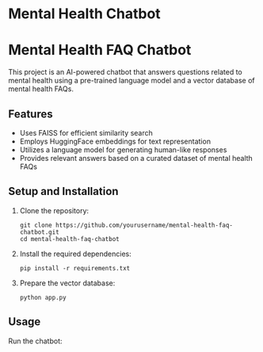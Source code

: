 # Mental Health Chatbot

# Mental Health FAQ Chatbot

This project is an AI-powered chatbot that answers questions related to mental health using a pre-trained language model and a vector database of mental health FAQs.

## Features

- Uses FAISS for efficient similarity search
- Employs HuggingFace embeddings for text representation
- Utilizes a language model for generating human-like responses
- Provides relevant answers based on a curated dataset of mental health FAQs

## Setup and Installation

1. Clone the repository:
   ```
   git clone https://github.com/yourusername/mental-health-faq-chatbot.git
   cd mental-health-faq-chatbot
   ```

2. Install the required dependencies:
   ```
   pip install -r requirements.txt
   ```

3. Prepare the vector database:
   ```
   python app.py
   ```

## Usage

Run the chatbot:
